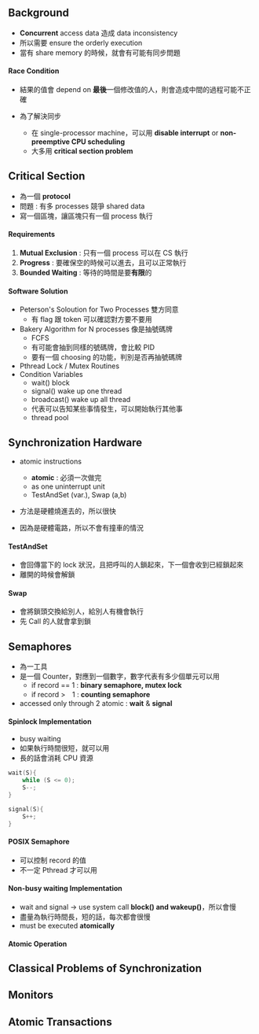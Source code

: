 ## Background 
+ **Concurrent** access data 造成 data inconsistency
+ 所以需要 ensure the orderly execution
+ 當有 share memory 的時候，就會有可能有同步問題

#### Race Condition
+ 結果的值會 depend on **最後**一個修改值的人，則會造成中間的過程可能不正確

+ 為了解決同步
	+ 在 single-processor machine，可以用 **disable interrupt** or **non-preemptive CPU scheduling**
	+ 大多用 **critical section problem**

## Critical Section
+ 為一個 **protocol**
+ 問題 : 有多 processes 競爭 shared data
+ 寫一個區塊，讓區塊只有一個 process 執行

#### Requirements
1. **Mutual Exclusion** : 只有一個 process 可以在 CS 執行
2. **Progress** : 要確保空的時候可以進去，且可以正常執行
3. **Bounded Waiting** : 等待的時間是要**有限**的

#### Software Solution
+ Peterson's Soloution for Two Processes 雙方同意
	+ 有 flag 跟 token 可以確認對方要不要用
+ Bakery Algorithm for N processes 像是抽號碼牌
	+ FCFS
	+ 有可能會抽到同樣的號碼牌，會比較 PID
	+ 要有一個 choosing 的功能，判別是否再抽號碼牌
+ Pthread Lock / Mutex Routines
+ Condition Variables
	+ wait() block  
	+ signal() wake up one thread
	+ broadcast() wake up all thread
	+ 代表可以告知某些事情發生，可以開始執行其他事
	+ thread pool
## Synchronization Hardware
+ atomic instructions
	+ **atomic** : 必須一次做完
	+ as one uninterrupt unit 
	+ TestAndSet (var.), Swap (a,b)

+ 方法是硬體燒進去的，所以很快
+ 因為是硬體電路，所以不會有撞車的情況

#### TestAndSet
+ 會回傳當下的 lock 狀況，且把呼叫的人鎖起來，下一個會收到已經鎖起來
+ 離開的時候會解鎖

#### Swap
+ 會將鎖頭交換給別人，給別人有機會執行
+ 先 Call 的人就會拿到鎖

## Semaphores
+ 為一工具
+ 是一個 Counter，對應到一個數字，數字代表有多少個單元可以用
	+ if record == 1 : **binary semaphore, mutex lock**
	+ if record >　1 : **counting semaphore**
+ accessed only through 2 atomic : **wait** & **signal**

#### Spinlock Implementation
+ busy waiting
+ 如果執行時間很短，就可以用
+ 長的話會消耗 CPU 資源
```c
wait(S){
	while (S <= 0);
	S--;
}
```
```c
signal(S){
	S++;
}
```

#### POSIX Semaphore
+ 可以控制 record 的值
+ 不一定 Pthread 才可以用

#### Non-busy waiting Implementation
+ wait and signal -> use system call **block() and wakeup()**，所以會慢
+ 盡量為執行時間長，短的話，每次都會很慢
+ must be executed **atomically**

#### Atomic Operation



## Classical Problems of Synchronization



## Monitors


## Atomic Transactions
